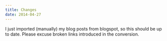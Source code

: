 ```yaml
---
title: Changes
date: 2014-04-27
---
```


I just imported (manually) my blog posts from blogspot, so this should be up to date. Please excuse broken links introduced in the conversion.